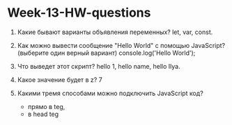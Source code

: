 # Week-13-HW-questions

1. Какие бывают варианты объявления переменных?
   let, var, const.

2. Как можно вывести сообщение "Hello World" с помощью JavaScript? (выберите один верный вариант)
   console.log('Hello World');

3. Что выведет этот скрипт?
   hello 1, hello name, hello Ilya.

4. Какое значение будет в z?
   7

5. Какими тремя способами можно подключить JavaScript код?

   - прямо в teg,
   - в head teg <script>,
   - создать фаил JS и прописать в HTML путь до него в teg <script src="#">

6. Есть ли какая-то разница между записями typeof str и typeof(str)?
   Между typeof str и typeof(str) разницы нет.

7. Создайте переменную z, к ней присвойте переменные x+y и выведите результат в консоль. Допишите необходимый код вместо пробелов.
   const x = 5;
   const y = 10;
   const z = x + y;
   console.log(z);

8. Какой результат будет у выражений ниже?
   "" + 1 + 0 // 10
   "" - 1 + 0 //-1
   true + false // 1
   6 / "3" // 2
   "2" \* "3" // 6
   4 + 5 + "px" // 9px
   "$" + 4 + 5 // $45
   "4" - 2 // 2
   "4px" - 2 // NaN
   7 / 0 // infinity
   " -9 " + 5 // -9 5
   " -9 " - 5 // -14
   null + 1 // 1
   undefined + 1 // NaN
   " \t \n" - 2 // -2

9. Что будет в x?
   x = 5;
   x = 2;
   console.log(x); // 2

10. Что будет в x?
    x = 5;
    x -= 2;
    console.log(x); // 3

11. Как превратить переменную, содержащую строку, в число?
    x = '5';
    x = (Number(x)); //какой код нужно подставить вместо ???, чтобы следующая строка вывела нам number?
    console.log(typeof(x)); //number
